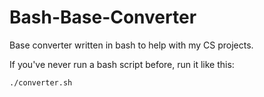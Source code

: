 # Bash-Base-Converter
Base converter written in bash to help with my CS projects.

If you've never run a bash script before, run it like this:<br>
```
./converter.sh
```
